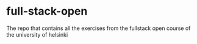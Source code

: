 # full-stack-open
The repo that contains all the exercises from the fullstack open course of the university of helsinki
